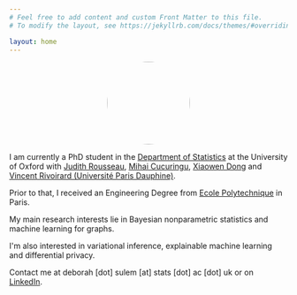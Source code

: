 ```yaml
---
# Feel free to add content and custom Front Matter to this file.
# To modify the layout, see https://jekyllrb.com/docs/themes/#overriding-theme-defaults

layout: home
---
```


<p align="center">
  <img src="../images/IMG_20210630_085720.jpg" class="pull-left" style="text-align:center; height:150px; width:150px; border-radius:100%"/>
</p>


I am currently a PhD student in the [Department of Statistics](http://www.stats.ox.ac.uk/) at the University of Oxford with [Judith Rousseau](http://www.stats.ox.ac.uk/~rousseau/), [Mihai Cucuringu](http://www.stats.ox.ac.uk/~cucuringu), [Xiaowen Dong](https://web.media.mit.edu/~xdong/) and [Vincent Rivoirard (Université Paris Dauphine)](https://www.ceremade.dauphine.fr/~rivoirar/).
        
Prior to that, I received an Engineering Degree from [Ecole Polytechnique](https://www.polytechnique.edu/) in Paris. 
  
My main research interests lie in Bayesian nonparametric statistics and machine learning for graphs.
  
I'm also interested in variational inference, explainable machine learning and differential privacy.

Contact me at deborah [dot] sulem [at] stats [dot] ac [dot] uk or on [LinkedIn](https://www.linkedin.com/in/d%C3%A9borah-sulem-0a4050135/?originalSubdomain=fr).

